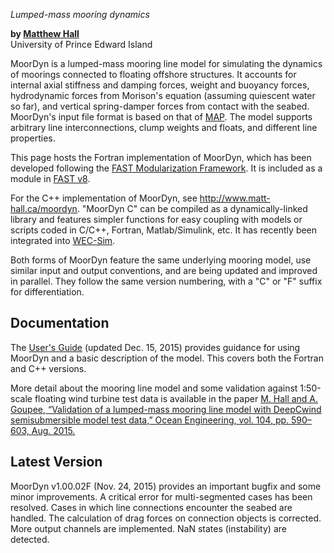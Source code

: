 *Lumped-mass mooring dynamics*

**by [Matthew Hall](http://www.matt-hall.ca)**  
University of Prince Edward Island


MoorDyn is a lumped-mass mooring line model for simulating the dynamics of moorings connected to floating offshore structures.  It accounts for internal axial stiffness and damping forces, weight and buoyancy forces, hydrodynamic forces from Morison's equation (assuming quiescent water so far), and vertical spring-damper forces from contact with the seabed.  MoorDyn's input file format is based on that of [MAP](https://nwtc.nrel.gov/MAP).  The model supports arbitrary line interconnections, clump weights and floats, and different line properties.  

This page hosts the Fortran implementation of MoorDyn, which has been developed following the [FAST Modularization Framework](https://nwtc.nrel.gov/FAST-Developers).  It is included as a module in [FAST v8](https://nwtc.nrel.gov/FAST8).

For the C++ implementation of MoorDyn, see <http://www.matt-hall.ca/moordyn>.  "MoorDyn C" can be compiled as a dynamically-linked library and features simpler functions for easy coupling with models or scripts coded in C/C++, Fortran, Matlab/Simulink, etc.  It has recently been integrated into [WEC-Sim](https://nwtc.nrel.gov/WEC-Sim).

Both forms of MoorDyn feature the same underlying mooring model, use similar input and output conventions, and are being updated and improved in parallel.  They follow the same version numbering, with a "C" or "F" suffix for differentiation.


## Documentation

The [User's Guide](http://www.matt-hall.ca/files/MoorDyn-Users-Guide-2017-08.pdf) (updated Dec. 15, 2015) provides guidance for using MoorDyn and a basic description of the model.  This covers both the Fortran and C++ versions.

More detail about the mooring line model and some validation against 1:50-scale floating wind turbine test data is available in the paper [M. Hall and A. Goupee, “Validation of a lumped-mass mooring line model with DeepCwind semisubmersible model test data,” Ocean Engineering, vol. 104, pp. 590–603, Aug. 2015.](http://www.sciencedirect.com/science/article/pii/S0029801815002279)


## Latest Version

MoorDyn v1.00.02F (Nov. 24, 2015) provides an important bugfix and some minor improvements.  A critical error for multi-segmented cases has been resolved.  Cases in which line connections encounter the seabed are handled.  The calculation of drag forces on connection objects is corrected.  More output channels are implemented.  NaN states (instability) are detected.

